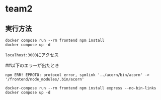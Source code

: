 # team2
## 実行方法
```
docker compose run --rm frontend npm install
docker compose up -d
```
`localhost:3000`にアクセス

##以下のエラーが出たとき

```
npm ERR! EPROTO: protocol error, symlink '../acorn/bin/acorn' -> '/frontend/node_modules/.bin/acorn'
```

```
docker-compose run --rm frontend npm install express --no-bin-links
docker compose up -d
```
